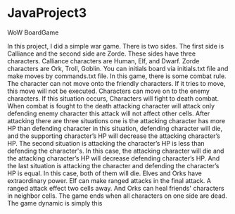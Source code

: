 # JavaProject3
WoW BoardGame 


 In this project, I did a simple war game. There is two sides. The first side is 
Calliance and the second side are Zorde. These sides have three characters. 
Calliance characters are Human, Elf, and Dwarf. Zorde characters are Ork, 
Troll, Goblin. You can initials board via initials.txt file and make moves 
by commands.txt file. In this game, there is some combat rule. The character 
can not move onto the friendly characters. If it tries to move, this move will 
not be executed. Characters can move on to the enemy characters. If this 
situation occurs, Characters will fight to death combat. When combat is fought to the death attacking character will attack only defending enemy 
character this attack will not affect other cells. After attacking there are three 
situations one is the attacking character has more HP than defending character 
in this situation, defending character will die, and the supporting character’s HP 
will decrease the attacking character’s HP. The second situation is attacking 
the character’s HP is less than defending the character's. In this case, the attacking 
character will die and the attacking character’s HP will decrease defending 
character’s HP. And the last situation is attacking the character and defending 
the character’s HP is equal. In this case, both of them will die. Elves and Orks 
have extraordinary power. Elf can make ranged attacks in the final attack. A ranged 
attack effect two cells away. And Orks can heal friends' characters in 
neighbor cells. The game ends when all characters on one side are dead. The game 
dynamic is simply this

